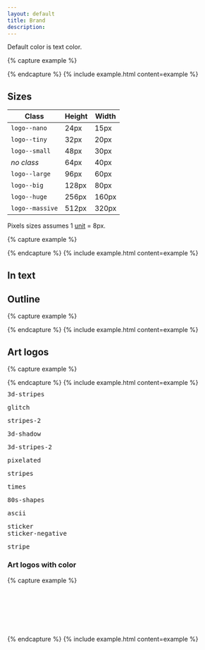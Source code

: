 ```yaml
---
layout: default
title: Brand
description:
---
```


Default color is text color.

{% capture example %}
<div class="logo"></div>
{% endcapture %}
{% include example.html content=example %}

## Sizes

| Class            | Height | Width |
| ---------------- | ------ | ------|
| `logo--nano`     |   24px |  15px |
| `logo--tiny`     |   32px |  20px |
| `logo--small`    |   48px |  30px |
| _no class_       |   64px |  40px |
| `logo--large`    |   96px |  60px |
| `logo--big`      |  128px |  80px |
| `logo--huge`     |  256px | 160px |
| `logo--massive`  |  512px | 320px |

Pixels sizes assumes 1 [unit](docs/introduction/#eight-point-grid) = 8px.

{% capture example %}
<div class="logo logo--huge logo--center"></div>
{% endcapture %}
{% include example.html content=example %}

## In text

## Outline

{% capture example %}
<div class="logo logo--outline"></div>
{% endcapture %}
{% include example.html content=example %}

## Art logos

{% capture example %}
<div class="logo logo--large logo--art_3d-shadow"></div>
{% endcapture %}
{% include example.html content=example %}

<div class="container grid no-margins columns-3xs-2 columns-xs-3 columns-medium-4 columns-xl-5 columns-fhd-5">
  <div class="cell text-center">
    <div class="logo logo--large logo--art_3d-stripes logo--center"></div>
    <pre class="small" style="margin-top: 10px;">3d-stripes</pre>
  </div>
  <div class="cell text-center">
    <div class="logo logo--large logo--art_glitch logo--center"></div>
    <pre class="small" style="margin-top: 10px;">glitch</pre>
  </div>
  <div class="cell text-center">
    <div class="logo logo--large logo--art_stripes-2 logo--center"></div>
    <pre class="small" style="margin-top: 10px;">stripes-2</pre>
  </div>
  <div class="cell text-center">
    <div class="logo logo--large logo--art_3d-shadow logo--center"></div>
    <pre class="small" style="margin-top: 10px;">3d-shadow</pre>
  </div>
  <div class="cell text-center">
    <div class="logo logo--large logo--art_3d-stripes-2 logo--center"></div>
    <pre class="small" style="margin-top: 10px;">3d-stripes-2</pre>
  </div>
  <div class="cell text-center">
    <div class="logo logo--large logo--art_pixelated logo--center"></div>
    <pre class="small" style="margin-top: 10px;">pixelated</pre>
  </div>
  <div class="cell text-center">
    <div class="logo logo--large logo--art_stripes logo--center"></div>
    <pre class="small" style="margin-top: 10px;">stripes</pre>
  </div>
  <div class="cell text-center">
    <div class="logo logo--large logo--art_times logo--center"></div>
    <pre class="small" style="margin-top: 10px;">times</pre>
  </div>
  <div class="cell text-center">
    <div class="logo logo--large logo--art_80s-shapes logo--center"></div>
    <pre class="small" style="margin-top: 10px;">80s-shapes</pre>
  </div>
  <div class="cell text-center">
    <div class="logo logo--large logo--art_ascii logo--center"></div>
    <pre class="small" style="margin-top: 10px;">ascii</pre>
  </div>
  <div class="cell text-center">
    <div class="logo logo--large logo--art_sticker logo--center"></div>
    <pre class="small" style="margin-top: 10px; margin-bottom: 0;">sticker</pre>
    <pre class="small" style="margin-top: 0;">sticker-negative</pre>
  </div>
  <div class="cell text-center">
    <div class="logo logo--large logo--art_stripe logo--center"></div>
    <pre class="small" style="margin-top: 10px;">stripe</pre>
  </div>
</div>


### Art logos with color

{% capture example %}
<div class="logo logo--large logo--art_3d-stripes_color"></div><br>
<div class="logo logo--large logo--art_glitch_color"></div><br>
<div class="logo logo--large logo--art_stripes-2_color"></div><br>
<div class="logo logo--large logo--art_3d-shadow_color"></div><br>
<div class="logo logo--large logo--art_stripes_color"></div><br>
<div class="logo logo--large logo--art_sticker_color"></div><br>
<div class="logo logo--large logo--art_3d-stripes-2_color"></div>
{% endcapture %}
{% include example.html content=example %}
